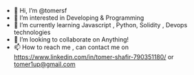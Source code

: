 - 👋 Hi, I’m @tomersf
- 👀 I’m interested in Developing & Programming
- 🌱 I’m currently learning Javascript , Python, Solidity , Devops technologies
- 💞️ I’m looking to collaborate on Anything!
- 📫 How to reach me , can contact me on https://www.linkedin.com/in/tomer-shafir-790351180/ or tomer1up@gmail.com

<!---
tomersf/tomersf is a ✨ special ✨ repository because its `README.md` (this file) appears on your GitHub profile.
You can click the Preview link to take a look at your changes.
--->
